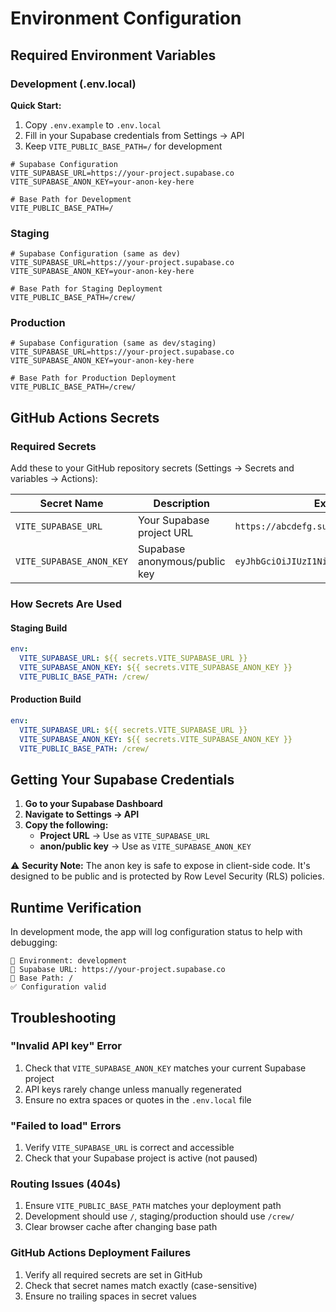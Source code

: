 # Environment Configuration

## Required Environment Variables

### Development (.env.local)

**Quick Start:**
1. Copy `.env.example` to `.env.local`
2. Fill in your Supabase credentials from Settings → API
3. Keep `VITE_PUBLIC_BASE_PATH=/` for development

```env
# Supabase Configuration
VITE_SUPABASE_URL=https://your-project.supabase.co
VITE_SUPABASE_ANON_KEY=your-anon-key-here

# Base Path for Development
VITE_PUBLIC_BASE_PATH=/
```

### Staging
```env
# Supabase Configuration (same as dev)
VITE_SUPABASE_URL=https://your-project.supabase.co
VITE_SUPABASE_ANON_KEY=your-anon-key-here

# Base Path for Staging Deployment
VITE_PUBLIC_BASE_PATH=/crew/
```

### Production
```env
# Supabase Configuration (same as dev/staging)
VITE_SUPABASE_URL=https://your-project.supabase.co
VITE_SUPABASE_ANON_KEY=your-anon-key-here

# Base Path for Production Deployment
VITE_PUBLIC_BASE_PATH=/crew/
```

## GitHub Actions Secrets

### Required Secrets
Add these to your GitHub repository secrets (Settings → Secrets and variables → Actions):

| Secret Name | Description | Example |
|-------------|-------------|---------|
| `VITE_SUPABASE_URL` | Your Supabase project URL | `https://abcdefg.supabase.co` |
| `VITE_SUPABASE_ANON_KEY` | Supabase anonymous/public key | `eyJhbGciOiJIUzI1NiIsInR5cCI6IkpXVCJ9...` |

### How Secrets Are Used

#### Staging Build
```yaml
env:
  VITE_SUPABASE_URL: ${{ secrets.VITE_SUPABASE_URL }}
  VITE_SUPABASE_ANON_KEY: ${{ secrets.VITE_SUPABASE_ANON_KEY }}
  VITE_PUBLIC_BASE_PATH: /crew/
```

#### Production Build
```yaml
env:
  VITE_SUPABASE_URL: ${{ secrets.VITE_SUPABASE_URL }}
  VITE_SUPABASE_ANON_KEY: ${{ secrets.VITE_SUPABASE_ANON_KEY }}
  VITE_PUBLIC_BASE_PATH: /crew/
```

## Getting Your Supabase Credentials

1. **Go to your Supabase Dashboard**
2. **Navigate to Settings → API**
3. **Copy the following:**
   - **Project URL** → Use as `VITE_SUPABASE_URL`
   - **anon/public key** → Use as `VITE_SUPABASE_ANON_KEY`

⚠️ **Security Note:** The anon key is safe to expose in client-side code. It's designed to be public and is protected by Row Level Security (RLS) policies.

## Runtime Verification

In development mode, the app will log configuration status to help with debugging:

```
🔧 Environment: development
📡 Supabase URL: https://your-project.supabase.co
📍 Base Path: /
✅ Configuration valid
```

## Troubleshooting

### "Invalid API key" Error
1. Check that `VITE_SUPABASE_ANON_KEY` matches your current Supabase project
2. API keys rarely change unless manually regenerated
3. Ensure no extra spaces or quotes in the `.env.local` file

### "Failed to load" Errors
1. Verify `VITE_SUPABASE_URL` is correct and accessible
2. Check that your Supabase project is active (not paused)

### Routing Issues (404s)
1. Ensure `VITE_PUBLIC_BASE_PATH` matches your deployment path
2. Development should use `/`, staging/production should use `/crew/`
3. Clear browser cache after changing base path

### GitHub Actions Deployment Failures
1. Verify all required secrets are set in GitHub
2. Check that secret names match exactly (case-sensitive)
3. Ensure no trailing spaces in secret values

